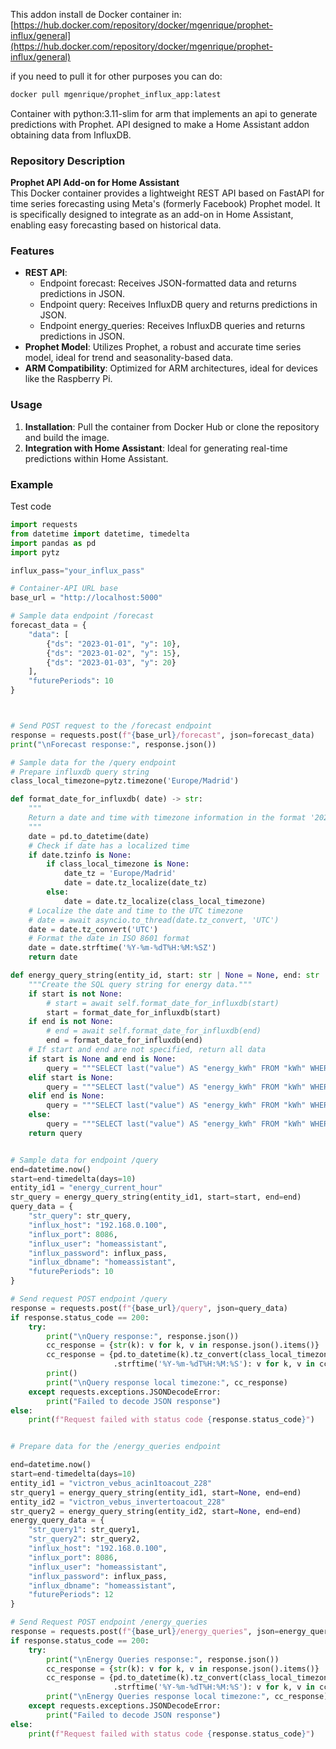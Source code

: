 This addon install de Docker container in:
[https://hub.docker.com/repository/docker/mgenrique/prophet-influx/general](https://hub.docker.com/repository/docker/mgenrique/prophet-influx/general)

if you need to pull it for other purposes you can do:
```bash
docker pull mgenrique/prophet_influx_app:latest
````

Container with python:3.11-slim for arm that implements an api to generate predictions with Prophet. API designed to make a Home Assistant addon obtaining data from InfluxDB.

### Repository Description

**Prophet API Add-on for Home Assistant**  
This Docker container provides a lightweight REST API based on FastAPI for time series forecasting using Meta's (formerly Facebook) Prophet model. It is specifically designed to integrate as an add-on in Home Assistant, enabling easy forecasting based on historical data.

### Features

- **REST API**: 
    - Endpoint forecast: Receives JSON-formatted data and returns predictions in JSON.
    - Endpoint query: Receives InfluxDB query and returns predictions in JSON.
    - Endpoint energy_queries: Receives InfluxDB queries and returns predictions in JSON.
- **Prophet Model**: Utilizes Prophet, a robust and accurate time series model, ideal for trend and seasonality-based data.
- **ARM Compatibility**: Optimized for ARM architectures, ideal for devices like the Raspberry Pi.

### Usage

1. **Installation**: Pull the container from Docker Hub or clone the repository and build the image.
2. **Integration with Home Assistant**: Ideal for generating real-time predictions within Home Assistant.

### Example
Test code
```python
import requests
from datetime import datetime, timedelta
import pandas as pd
import pytz

influx_pass="your_influx_pass"

# Container-API URL base
base_url = "http://localhost:5000"

# Sample data endpoint /forecast
forecast_data = {
    "data": [
        {"ds": "2023-01-01", "y": 10},
        {"ds": "2023-01-02", "y": 15},
        {"ds": "2023-01-03", "y": 20}
    ],
    "futurePeriods": 10
}



# Send POST request to the /forecast endpoint
response = requests.post(f"{base_url}/forecast", json=forecast_data)
print("\nForecast response:", response.json())

# Sample data for the /query endpoint
# Prepare influxdb query string
class_local_timezone=pytz.timezone('Europe/Madrid')

def format_date_for_influxdb( date) -> str:
    """
    Return a date and time with timezone information in the format '2024-10-01T00:00:00Z' (UTC timezone).
    """
    date = pd.to_datetime(date)
    # Check if date has a localized time
    if date.tzinfo is None:
        if class_local_timezone is None:
            date_tz = 'Europe/Madrid'        
            date = date.tz_localize(date_tz)
        else:
            date = date.tz_localize(class_local_timezone)
    # Localize the date and time to the UTC timezone
    # date = await asyncio.to_thread(date.tz_convert, 'UTC')
    date = date.tz_convert('UTC')
    # Format the date in ISO 8601 format
    date = date.strftime('%Y-%m-%dT%H:%M:%SZ')
    return date

def energy_query_string(entity_id, start: str | None = None, end: str | None = None) -> str:
    """Create the SQL query string for energy data."""
    if start is not None:
        # start = await self.format_date_for_influxdb(start)
        start = format_date_for_influxdb(start)
    if end is not None:
        # end = await self.format_date_for_influxdb(end)
        end = format_date_for_influxdb(end)
    # If start and end are not specified, return all data
    if start is None and end is None:
        query = """SELECT last("value") AS "energy_kWh" FROM "kWh" WHERE "entity_id"='{}' GROUP BY time(1h) fill(previous)""".format(entity_id)
    elif start is None:
        query = """SELECT last("value") AS "energy_kWh" FROM "kWh" WHERE (time <= '{}') AND "entity_id"='{}' GROUP BY time(1h) fill(previous)""".format(end, entity_id) 
    elif end is None:
        query = """SELECT last("value") AS "energy_kWh" FROM "kWh" WHERE (time >= '{}') AND "entity_id"='{}' GROUP BY time(1h) fill(previous)""".format(start, entity_id)   
    else:
        query = """SELECT last("value") AS "energy_kWh" FROM "kWh" WHERE (time >= '{}') AND (time <= '{}') AND "entity_id"='{}' GROUP BY time(1h) fill(previous)""".format(start, end, entity_id)
    return query 


# Sample data for endpoint /query
end=datetime.now()
start=end-timedelta(days=10)
entity_id1 = "energy_current_hour"
str_query = energy_query_string(entity_id1, start=start, end=end)
query_data = {
    "str_query": str_query,
    "influx_host": "192.168.0.100",
    "influx_port": 8086,
    "influx_user": "homeassistant",
    "influx_password": influx_pass,
    "influx_dbname": "homeassistant",
    "futurePeriods": 10
}

# Send request POST endpoint /query
response = requests.post(f"{base_url}/query", json=query_data)
if response.status_code == 200:
    try:
        print("\nQuery response:", response.json())
        cc_response = {str(k): v for k, v in response.json().items()}
        cc_response = {pd.to_datetime(k).tz_convert(class_local_timezone)\
                       .strftime('%Y-%m-%dT%H:%M:%S'): v for k, v in cc_response.items()}
        print()
        print("\nQuery response local timezone:", cc_response)        
    except requests.exceptions.JSONDecodeError:
        print("Failed to decode JSON response")
else:
    print(f"Request failed with status code {response.status_code}")


# Prepare data for the /energy_queries endpoint

end=datetime.now()
start=end-timedelta(days=10)
entity_id1 = "victron_vebus_acin1toacout_228"
str_query1 = energy_query_string(entity_id1, start=None, end=end)
entity_id2 = "victron_vebus_invertertoacout_228"
str_query2 = energy_query_string(entity_id2, start=None, end=end)
energy_query_data = {
    "str_query1": str_query1,
    "str_query2": str_query2,
    "influx_host": "192.168.0.100",
    "influx_port": 8086,
    "influx_user": "homeassistant",
    "influx_password": influx_pass,
    "influx_dbname": "homeassistant",
    "futurePeriods": 12
}

# Send Request POST endpoint /energy_queries
response = requests.post(f"{base_url}/energy_queries", json=energy_query_data)
if response.status_code == 200:
    try:
        print("\nEnergy Queries response:", response.json())
        cc_response = {str(k): v for k, v in response.json().items()}
        cc_response = {pd.to_datetime(k).tz_convert(class_local_timezone)\
                       .strftime('%Y-%m-%dT%H:%M:%S'): v for k, v in cc_response.items()}
        print("\nEnergy Queries response local timezone:", cc_response)
    except requests.exceptions.JSONDecodeError:
        print("Failed to decode JSON response")
else:
    print(f"Request failed with status code {response.status_code}")
```

